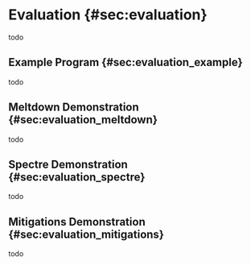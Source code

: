 # Evaluation {#sec:evaluation}

todo

## Example Program {#sec:evaluation_example}

todo

## Meltdown Demonstration {#sec:evaluation_meltdown}

todo

## Spectre Demonstration {#sec:evaluation_spectre}

todo

## Mitigations Demonstration {#sec:evaluation_mitigations}

todo

